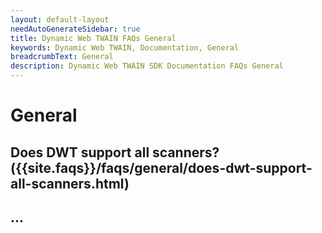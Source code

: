 ```yaml
---
layout: default-layout
needAutoGenerateSidebar: true
title: Dynamic Web TWAIN FAQs General
keywords: Dynamic Web TWAIN, Documentation, General
breadcrumbText: General
description: Dynamic Web TWAIN SDK Documentation FAQs General
---
```


# General

## Does DWT support all scanners? ({{site.faqs}}/faqs/general/does-dwt-support-all-scanners.html)

## ...